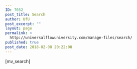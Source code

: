 ```yaml
---
ID: 7052
post_title: Search
author: UfU
post_excerpt: ""
layout: page
permalink: >
  http://universalflowuniversity.com/manage-files/search/
published: true
post_date: 2018-02-08 20:22:08
---
```

[mv_search]